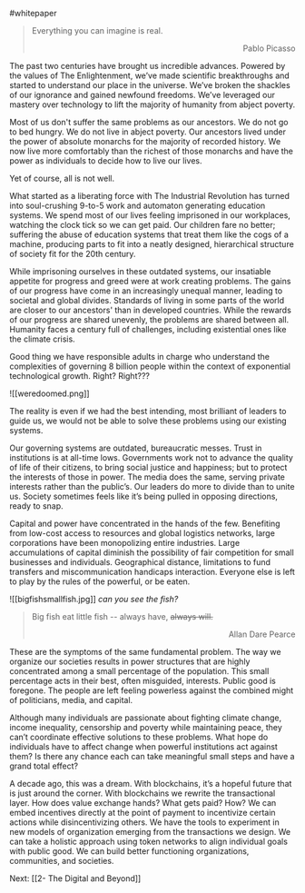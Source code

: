#whitepaper

> Everything you can imagine is real.<div style="text-align: right"> Pablo Picasso</div>

The past two centuries have brought us incredible advances. Powered by the values of The Enlightenment, we’ve made scientific breakthroughs and started to understand our place in the universe. We’ve broken the shackles of our ignorance and gained newfound freedoms. We’ve leveraged our mastery over technology to lift the majority of humanity from abject poverty.

Most of us don't suffer the same problems as our ancestors. We do not go to bed hungry. We do not live in abject poverty. Our ancestors lived under the power of absolute monarchs for the majority of recorded history. We now live more comfortably than the richest of those monarchs and have the power as individuals to decide how to live our lives. 

Yet of course, all is not well.   

What started as a liberating force with The Industrial Revolution has turned into soul-crushing 9-to-5 work and automaton generating education systems. We spend most of our lives feeling imprisoned in our workplaces, watching the clock tick so we can get paid. Our children fare no better; suffering the abuse of education systems that treat them like the cogs of a machine, producing parts to fit into a neatly designed, hierarchical structure of society fit for the 20th century. 

While imprisoning ourselves in these outdated systems, our insatiable appetite for progress and greed were at work creating problems. The gains of our progress have come in an increasingly unequal manner, leading to societal and global divides. Standards of living in some parts of the world are closer to our ancestors' than in developed countries. While the rewards of our progress are shared unevenly, the problems are shared between all. Humanity faces a century full of challenges, including existential ones like the climate crisis. 

Good thing we have responsible adults in charge who understand the complexities of governing 8 billion people within the context of exponential technological growth. Right? Right???

![[weredoomed.png]]

The reality is even if we had the best intending, most brilliant of leaders to guide us, we would not be able to solve these problems using our existing systems. 

Our governing systems are outdated, bureaucratic messes. Trust in institutions is at all-time lows. Governments work not to advance the quality of life of their citizens, to bring social justice and happiness; but to protect the interests of those in power. The media does the same, serving private interests rather than the public’s. Our leaders do more to divide than to unite us. Society sometimes feels like it’s being pulled in opposing directions, ready to snap. 

Capital and power have concentrated in the hands of the few. Benefiting from low-cost access to resources and global logistics networks, large corporations have been monopolizing entire industries. Large accumulations of capital diminish the possibility of fair competition for small businesses and individuals. Geographical distance, limitations to fund transfers and miscommunication handicaps interaction. Everyone else is left to play by the rules of the powerful, or be eaten. 

![[bigfishsmallfish.jpg]]
 _can you see the fish?_
> Big fish eat little fish -- always have, ~~always will.~~<div style="text-align: right"> Allan Dare Pearce</div>

These are the symptoms of the same fundamental problem. The way we organize our societies results in power structures that are highly concentrated among a small percentage of the population. This small percentage acts in their best, often misguided, interests. Public good is foregone. The people are left feeling powerless against the combined might of politicians, media, and capital.

Although many individuals are passionate about fighting climate change, income inequality, censorship and poverty while maintaining peace, they can’t coordinate effective solutions to these problems. What hope do individuals have to affect change when powerful institutions act against them? Is there any chance each can take meaningful small steps and have a grand total effect? 

A decade ago, this was a dream. With blockchains, it’s a hopeful future that is just around the corner. With blockchains we rewrite the transactional layer. How does value exchange hands? What gets paid? How? We can embed incentives directly at the point of payment to incentivize certain actions while disincentivizing others. We have the tools to experiment in new models of organization emerging from the transactions we design. We can take a holistic approach using token networks to align individual goals with public good. We can build better functioning organizations, communities, and societies.

Next: [[2- The Digital and Beyond]]


